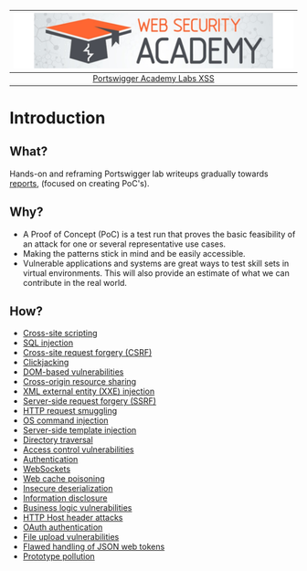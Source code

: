 | [![Portswigger](../../_static/images/pal.png)](https://portswigger.net/web-security/all-labs#cross-site-scripting) |
|:--:|
| [Portswigger Academy Labs XSS](https://portswigger.net/web-security/all-labs#cross-site-scripting) |

# Introduction

## What?

Hands-on and reframing Portswigger lab writeups gradually towards [reports](red-bbh:docs/essentials/report), (focused on creating PoC's).

## Why?

* A Proof of Concept (PoC) is a test run that proves the basic feasibility of an attack for one or several representative use cases.
* Making the patterns stick in mind and be easily accessible.
* Vulnerable applications and systems are great ways to test skill sets in virtual environments. This will also provide an estimate of what we can contribute in the real world.

## How?

* [Cross-site scripting](xss.md)
* [SQL injection](sqli.md)
* [Cross-site request forgery (CSRF)](csrf.md)
* [Clickjacking](clickjacking.md)
* [DOM-based vulnerabilities](dom.md)
* [Cross-origin resource sharing](cors.md)
* [XML external entity (XXE) injection](xxe.md)
* [Server-side request forgery (SSRF)](ssrf.md)
* [HTTP request smuggling](smuggling.md)
* [OS command injection](os.md)
* [Server-side template injection](ssti.md)
* [Directory traversal](traversal.md)
* [Access control vulnerabilities](access.md)
* [Authentication](auth.md)
* [WebSockets](sockets.md)
* [Web cache poisoning](cache.md)
* [Insecure deserialization](id.md)
* [Information disclosure](disclosure.md)
* [Business logic vulnerabilities](business.md)
* [HTTP Host header attacks](headers.md)
* [OAuth authentication](oauth.md)
* [File upload vulnerabilities](file-upload.md)
* [Flawed handling of JSON web tokens](jwt.md)
* [Prototype pollution](pollution.md)

